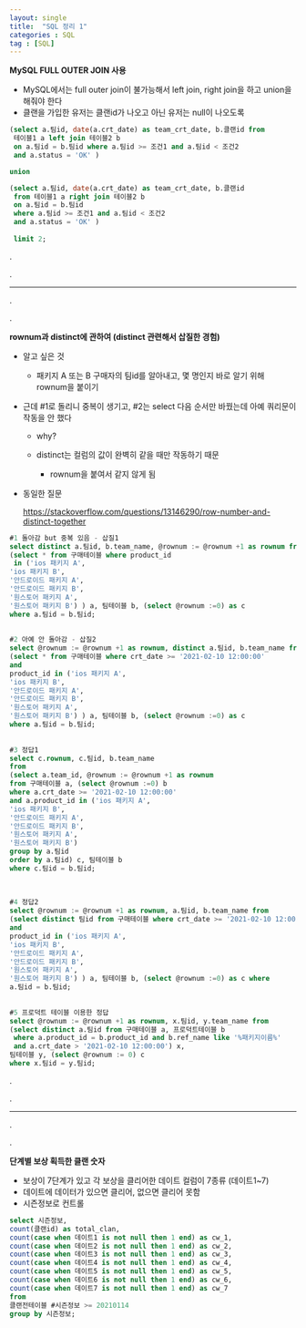 ```yaml
---
layout: single
title:  "SQL 정리 1"
categories : SQL
tag : [SQL]
---
```




**MySQL FULL OUTER JOIN 사용**

- MySQL에서는 full outer join이 불가능해서 left join, right join을 하고 union을 해줘야 한다
- 클랜을 가입한 유저는 클랜id가 나오고 아닌 유저는 null이 나오도록

```sql
(select a.팀id, date(a.crt_date) as team_crt_date, b.클랜id from 
 테이블1 a left join 테이블2 b  
 on a.팀id = b.팀id where a.팀id >= 조건1 and a.팀id < 조건2 
 and a.status = 'OK' )

union

(select a.팀id, date(a.crt_date) as team_crt_date, b.클랜id 
 from 테이블1 a right join 테이블2 b  
 on a.팀id = b.팀id 
 where a.팀id >= 조건1 and a.팀id < 조건2 
 and a.status = 'OK' ) 
 
 limit 2;
```

.

.

---

.

.

**rownum과 distinct에 관하여 (distinct 관련해서 삽질한 경험)**

- 알고 싶은 것 
  - 패키지 A 또는 B 구매자의 팀id를 알아내고, 몇 명인지 바로 알기 위해 rownum을 붙이기 



- 근데 #1로 돌리니 중복이 생기고, #2는 select 다음 순서만 바꿨는데 아예 쿼리문이 작동을 안 했다

  - why?

  - distinct는 컬럼의 값이 완벽히 같을 때만 작동하기 때문
    - rownum을 붙여서 같지 않게 됨



- 동일한 질문 

  https://stackoverflow.com/questions/13146290/row-number-and-distinct-together

  

```sql
#1 돌아감 but 중복 있음 - 삽질1
select distinct a.팀id, b.team_name, @rownum := @rownum +1 as rownum from
(select * from 구매테이블 where product_id 
 in ('ios 패키지 A',
'ios 패키지 B',
'안드로이드 패키지 A',
'안드로이드 패키지 B',
'원스토어 패키지 A',
'원스토어 패키지 B') ) a, 팀테이블 b, (select @rownum :=0) as c 
where a.팀id = b.팀id;
 
 
#2 아예 안 돌아감 - 삽질2
select @rownum := @rownum +1 as rownum, distinct a.팀id, b.team_name from
(select * from 구매테이블 where crt_date >= '2021-02-10 12:00:00'
and
product_id in ('ios 패키지 A',
'ios 패키지 B',
'안드로이드 패키지 A',
'안드로이드 패키지 B',
'원스토어 패키지 A',
'원스토어 패키지 B') ) a, 팀테이블 b, (select @rownum :=0) as c 
where a.팀id = b.팀id;
 
 
#3 정답1
select c.rownum, c.팀id, b.team_name
from
(select a.team_id, @rownum := @rownum +1 as rownum
from 구매테이블 a, (select @rownum :=0) b
where a.crt_date >= '2021-02-10 12:00:00'
and a.product_id in ('ios 패키지 A',
'ios 패키지 B',
'안드로이드 패키지 A',
'안드로이드 패키지 B',
'원스토어 패키지 A',
'원스토어 패키지 B')
group by a.팀id
order by a.팀id) c, 팀테이블 b
where c.팀id = b.팀id;
 
 
 
#4 정답2
select @rownum := @rownum +1 as rownum, a.팀id, b.team_name from
(select distinct 팀id from 구매테이블 where crt_date >= '2021-02-10 12:00:00'
and
product_id in ('ios 패키지 A',
'ios 패키지 B',
'안드로이드 패키지 A',
'안드로이드 패키지 B',
'원스토어 패키지 A',
'원스토어 패키지 B') ) a, 팀테이블 b, (select @rownum :=0) as c where
a.팀id = b.팀id;
 
 
#5 프로덕트 테이블 이용한 정답
select @rownum := @rownum +1 as rownum, x.팀id, y.team_name from
(select distinct a.팀id from 구매테이블 a, 프로덕트테이블 b 
 where a.product_id = b.product_id and b.ref_name like '%패키지이름%' 
 and a.crt_date > '2021-02-10 12:00:00') x,
팀테이블 y, (select @rownum := 0) c
where x.팀id = y.팀id;
```

.

.

---

.

.

**단계별 보상 획득한 클랜 숫자**

- 보상이 7단계가 있고 각 보상을 클리어한 데이트 컬럼이 7종류 (데이트1~7)
- 데이트에 데이터가 있으면 클리어, 없으면 클리어 못함
- 시즌정보로 컨트롤

```sql
select 시즌정보,
count(클랜id) as total_clan,
count(case when 데이트1 is not null then 1 end) as cw_1,
count(case when 데이트2 is not null then 1 end) as cw_2,
count(case when 데이트3 is not null then 1 end) as cw_3,
count(case when 데이트4 is not null then 1 end) as cw_4,
count(case when 데이트5 is not null then 1 end) as cw_5,
count(case when 데이트6 is not null then 1 end) as cw_6,
count(case when 데이트7 is not null then 1 end) as cw_7
from
클랜전테이블 #시즌정보 >= 20210114
group by 시즌정보;
```







